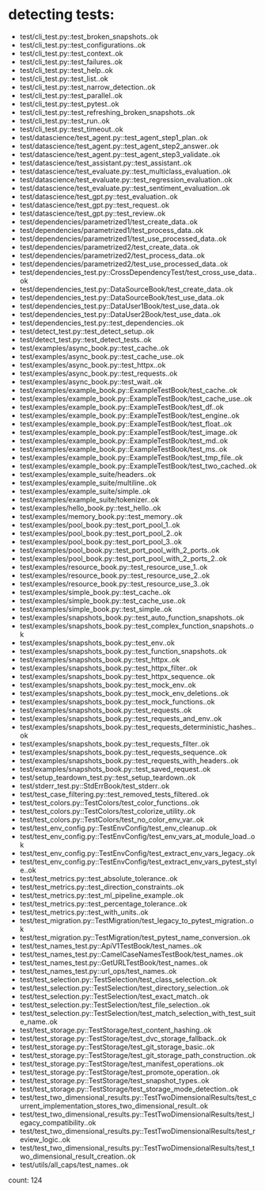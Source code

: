 # detecting tests:

 * test/cli_test.py::test_broken_snapshots..ok
 * test/cli_test.py::test_configurations..ok
 * test/cli_test.py::test_context..ok
 * test/cli_test.py::test_failures..ok
 * test/cli_test.py::test_help..ok
 * test/cli_test.py::test_list..ok
 * test/cli_test.py::test_narrow_detection..ok
 * test/cli_test.py::test_parallel..ok
 * test/cli_test.py::test_pytest..ok
 * test/cli_test.py::test_refreshing_broken_snapshots..ok
 * test/cli_test.py::test_run..ok
 * test/cli_test.py::test_timeout..ok
 * test/datascience/test_agent.py::test_agent_step1_plan..ok
 * test/datascience/test_agent.py::test_agent_step2_answer..ok
 * test/datascience/test_agent.py::test_agent_step3_validate..ok
 * test/datascience/test_assistant.py::test_assistant..ok
 * test/datascience/test_evaluate.py::test_multiclass_evaluation..ok
 * test/datascience/test_evaluate.py::test_regression_evaluation..ok
 * test/datascience/test_evaluate.py::test_sentiment_evaluation..ok
 * test/datascience/test_gpt.py::test_evaluation..ok
 * test/datascience/test_gpt.py::test_request..ok
 * test/datascience/test_gpt.py::test_review..ok
 * test/dependencies/parametrized1/test_create_data..ok
 * test/dependencies/parametrized1/test_process_data..ok
 * test/dependencies/parametrized1/test_use_processed_data..ok
 * test/dependencies/parametrized2/test_create_data..ok
 * test/dependencies/parametrized2/test_process_data..ok
 * test/dependencies/parametrized2/test_use_processed_data..ok
 * test/dependencies_test.py::CrossDependencyTest/test_cross_use_data..ok
 * test/dependencies_test.py::DataSourceBook/test_create_data..ok
 * test/dependencies_test.py::DataSourceBook/test_use_data..ok
 * test/dependencies_test.py::DataUser1Book/test_use_data..ok
 * test/dependencies_test.py::DataUser2Book/test_use_data..ok
 * test/dependencies_test.py::test_dependencies..ok
 * test/detect_test.py::test_detect_setup..ok
 * test/detect_test.py::test_detect_tests..ok
 * test/examples/async_book.py::test_cache..ok
 * test/examples/async_book.py::test_cache_use..ok
 * test/examples/async_book.py::test_httpx..ok
 * test/examples/async_book.py::test_requests..ok
 * test/examples/async_book.py::test_wait..ok
 * test/examples/example_book.py::ExampleTestBook/test_cache..ok
 * test/examples/example_book.py::ExampleTestBook/test_cache_use..ok
 * test/examples/example_book.py::ExampleTestBook/test_df..ok
 * test/examples/example_book.py::ExampleTestBook/test_engine..ok
 * test/examples/example_book.py::ExampleTestBook/test_float..ok
 * test/examples/example_book.py::ExampleTestBook/test_image..ok
 * test/examples/example_book.py::ExampleTestBook/test_md..ok
 * test/examples/example_book.py::ExampleTestBook/test_ms..ok
 * test/examples/example_book.py::ExampleTestBook/test_tmp_file..ok
 * test/examples/example_book.py::ExampleTestBook/test_two_cached..ok
 * test/examples/example_suite/headers..ok
 * test/examples/example_suite/multiline..ok
 * test/examples/example_suite/simple..ok
 * test/examples/example_suite/tokenizer..ok
 * test/examples/hello_book.py::test_hello..ok
 * test/examples/memory_book.py::test_memory..ok
 * test/examples/pool_book.py::test_port_pool_1..ok
 * test/examples/pool_book.py::test_port_pool_2..ok
 * test/examples/pool_book.py::test_port_pool_3..ok
 * test/examples/pool_book.py::test_port_pool_with_2_ports..ok
 * test/examples/pool_book.py::test_port_pool_with_2_ports_2..ok
 * test/examples/resource_book.py::test_resource_use_1..ok
 * test/examples/resource_book.py::test_resource_use_2..ok
 * test/examples/resource_book.py::test_resource_use_3..ok
 * test/examples/simple_book.py::test_cache..ok
 * test/examples/simple_book.py::test_cache_use..ok
 * test/examples/simple_book.py::test_simple..ok
 * test/examples/snapshots_book.py::test_auto_function_snapshots..ok
 * test/examples/snapshots_book.py::test_complex_function_snapshots..ok
 * test/examples/snapshots_book.py::test_env..ok
 * test/examples/snapshots_book.py::test_function_snapshots..ok
 * test/examples/snapshots_book.py::test_httpx..ok
 * test/examples/snapshots_book.py::test_httpx_filter..ok
 * test/examples/snapshots_book.py::test_httpx_sequence..ok
 * test/examples/snapshots_book.py::test_mock_env..ok
 * test/examples/snapshots_book.py::test_mock_env_deletions..ok
 * test/examples/snapshots_book.py::test_mock_functions..ok
 * test/examples/snapshots_book.py::test_requests..ok
 * test/examples/snapshots_book.py::test_requests_and_env..ok
 * test/examples/snapshots_book.py::test_requests_deterministic_hashes..ok
 * test/examples/snapshots_book.py::test_requests_filter..ok
 * test/examples/snapshots_book.py::test_requests_sequence..ok
 * test/examples/snapshots_book.py::test_requests_with_headers..ok
 * test/examples/snapshots_book.py::test_saved_request..ok
 * test/setup_teardown_test.py::test_setup_teardown..ok
 * test/stderr_test.py::StdErrBook/test_stderr..ok
 * test/test_case_filtering.py::test_removed_tests_filtered..ok
 * test/test_colors.py::TestColors/test_color_functions..ok
 * test/test_colors.py::TestColors/test_colorize_utility..ok
 * test/test_colors.py::TestColors/test_no_color_env_var..ok
 * test/test_env_config.py::TestEnvConfig/test_env_cleanup..ok
 * test/test_env_config.py::TestEnvConfig/test_env_vars_at_module_load..ok
 * test/test_env_config.py::TestEnvConfig/test_extract_env_vars_legacy..ok
 * test/test_env_config.py::TestEnvConfig/test_extract_env_vars_pytest_style..ok
 * test/test_metrics.py::test_absolute_tolerance..ok
 * test/test_metrics.py::test_direction_constraints..ok
 * test/test_metrics.py::test_ml_pipeline_example..ok
 * test/test_metrics.py::test_percentage_tolerance..ok
 * test/test_metrics.py::test_with_units..ok
 * test/test_migration.py::TestMigration/test_legacy_to_pytest_migration..ok
 * test/test_migration.py::TestMigration/test_pytest_name_conversion..ok
 * test/test_names_test.py::ApiV1TestBook/test_names..ok
 * test/test_names_test.py::CamelCaseNamesTestBook/test_names..ok
 * test/test_names_test.py::GetURLTestBook/test_names..ok
 * test/test_names_test.py::url_ops/test_names..ok
 * test/test_selection.py::TestSelection/test_class_selection..ok
 * test/test_selection.py::TestSelection/test_directory_selection..ok
 * test/test_selection.py::TestSelection/test_exact_match..ok
 * test/test_selection.py::TestSelection/test_file_selection..ok
 * test/test_selection.py::TestSelection/test_match_selection_with_test_suite_name..ok
 * test/test_storage.py::TestStorage/test_content_hashing..ok
 * test/test_storage.py::TestStorage/test_dvc_storage_fallback..ok
 * test/test_storage.py::TestStorage/test_git_storage_basic..ok
 * test/test_storage.py::TestStorage/test_git_storage_path_construction..ok
 * test/test_storage.py::TestStorage/test_manifest_operations..ok
 * test/test_storage.py::TestStorage/test_promote_operation..ok
 * test/test_storage.py::TestStorage/test_snapshot_types..ok
 * test/test_storage.py::TestStorage/test_storage_mode_detection..ok
 * test/test_two_dimensional_results.py::TestTwoDimensionalResults/test_current_implementation_stores_two_dimensional_result..ok
 * test/test_two_dimensional_results.py::TestTwoDimensionalResults/test_legacy_compatibility..ok
 * test/test_two_dimensional_results.py::TestTwoDimensionalResults/test_review_logic..ok
 * test/test_two_dimensional_results.py::TestTwoDimensionalResults/test_two_dimensional_result_creation..ok
 * test/utils/all_caps/test_names..ok

count: 124
